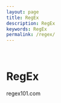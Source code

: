 ```yaml
---
layout: page
title: RegEx
description: RegEx
keywords: RegEx
permalink: /regex/
---
```


<br/>

# RegEx

regex101.com
